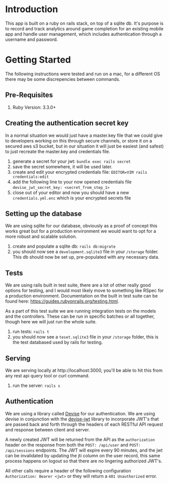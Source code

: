 # Introduction
This app is built on a ruby on rails stack, on top of a sqlite db. It's purpose is to record and track analytics around game completion for an existing mobile app and handle user management, which includes authentication through a username and password.

# Getting Started
The following instructions were tested and run on a mac, for a different OS there may be some discrepencies between commands.

## Pre-Requisites
1. Ruby Version: 3.3.0+

## Creating the authentication secret key
In a normal situation we would just have a master.key file that we could give to developers working on this through secure channels, or store it on a secured aws s3 bucket, but in our situation it will just be easiest (and safest) to just recreate the master.key and credentials file.

1. generate a secret for your jwt: `bundle exec rails secret`
2. save the secret somewhere, it will be used later.
3. create and edit your encrypted credentials file: `EDITOR=VIM rails credentials:edit`
4. add the following line to your now opened credentials file `devise_jwt_secret_key: <secret_from_step_1>`
5. close out of your editor and now you should have a new `credentials.yml.enc` which is your encrypted secrets file

## Setting up the database
We are using sqlite for our database, obviously as a proof of concept this works great but for a production environment we would want to opt for a more robust and scalable solution.

1. create and populate a sqlite db: `rails db:migrate`
2. you should now see a `development.sqlite3` file in your `/storage` folder. This db should now be set up, pre-populated with any necessary data.

## Tests
We are using rails built in test suite, there are a lot of other really good options for testing, and I would most likely move to something like RSpec for a production environment. Documentation on the built in test suite can be found here: https://guides.rubyonrails.org/testing.html.

As a part of this test suite we are running integration tests on the models and the controllers. These can be run in specific batches or all together, though here we will just run the whole suite.

1. run tests: `rails t`
2. you should now see a `teset.sqlite3` file in your `/storage` folder, this is the test databased used by rails for testing.

## Serving
We are serving locally at http://localhost:3000, you'll be able to hit this from any rest api query tool or curl command.

1. run the server: `rails s`

## Authentication
We are using a library called [Devise](https://github.com/heartcombo/devise) for our authentication. We are using devise in conjunction with the [devise-jwt](https://github.com/waiting-for-dev/devise-jwt) library to incorporate JWT's that are passed back and forth through the headers of each RESTful API request and response between client and server.

A newly created JWT will be returned from the API as the `authorization` header on the response from both the `POST: /api/user` and `POST: /api/sessions` endpoints. The JWT will expire every 90 minutes, and the jwt can be invalidated by updating the jti column on the user record, this same process happens on logout so that there are no lingering authorized JWT's.

All other calls require a header of the following configuration `Authorization: Bearer <jwt>` or they will return a `401 Unauthorized` error.




